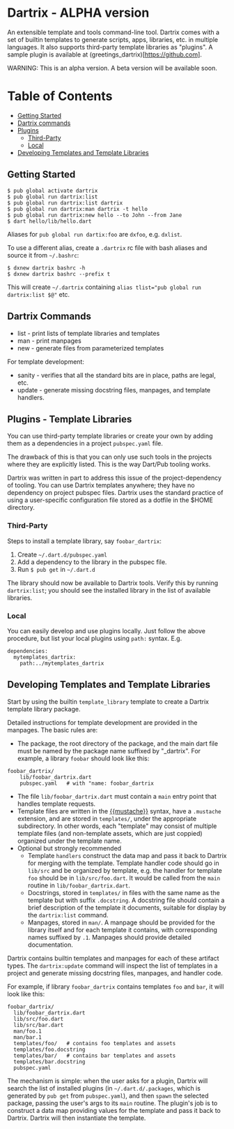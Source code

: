 # Dartrix - ALPHA version

An extensible template and tools command-line tool.  Dartrix comes
with a set of builtin templates to generate scripts, apps, libraries,
etc. in multiple languages. It also supports third-party template
libraries as "plugins".  A sample plugin is available at
(greetings_dartrix)[https://github.com].

WARNING: This is an alpha version. A beta version will be available soon.

# Table of Contents
* [Getting Started](#getting_started)
* [Dartrix commands](#commands)
* [Plugins](#plugins)
    * [Third-Party](#third_party)
    * [Local](#local)
* [Developing Templates and Template Libraries](#dev)

## Getting Started <a name="getting_started"></a>

```
$ pub global activate dartrix
$ pub global run dartrix:list
$ pub global run dartrix:list dartrix
$ pub global run dartrix:man dartrix -t hello
$ pub global run dartrix:new hello --to John --from Jane
$ dart hello/lib/hello.dart
```

Aliases for `pub global run dartix:foo` are `dxfoo`, e.g. `dxlist`.

To use a different alias, create a `.dartrix` rc file with bash
aliases and source it from `~/.bashrc`:

```
$ dxnew dartrix bashrc -h
$ dxnew dartrix bashrc --prefix t
```

This will create `~/.dartrix` containing `alias tlist="pub global run
dartrix:list $@"` etc.

## Dartrix Commands <a name="commands"></a>

* list - print lists of template libraries and templates
* man - print manpages
* new - generate files from parameterized templates

For template development:

* sanity - verifies that all the standard bits are in place, paths are legal, etc.
* update - generate missing docstring files, manpages, and template handlers.

## Plugins - Template Libraries <a name="plugins"></a>

You can use third-party template libraries or create your own by
adding them as a dependencies in a project `pubspec.yaml` file.

The drawback of this is that you can only use such tools in the
projects where they are explicitly listed. This is the way Dart/Pub
tooling works.

Dartrix was written in part to address this issue of the
project-dependency of tooling. You can use Dartrix templates anywhere;
they have no dependency on project pubspec files. Dartrix uses the
standard practice of using a user-specific configuration file stored
as a dotfile in the $HOME directory.

### Third-Party  <a name="third_party"></a>

Steps to install a template library, say `foobar_dartrix`:

1. Create `~/.dart.d/pubspec.yaml`
2. Add a dependency to the library in the pubspec file.
3. Run `$ pub get` in `~/.dart.d`

The library should now be available to Dartrix tools.  Verify this by
running `dartrix:list`; you should see the installed library in the
list of available libraries.

### Local  <a name="local"></a>


You can easily develop and use plugins locally. Just follow the above
procedure, but list your local plugins using `path:` syntax. E.g.

```
dependencies:
  mytemplates_dartrix:
    path:../mytemplates_dartrix
```

## Developing Templates and Template Libraries <a name="dev"></a>

Start by using the builtin `template_library` template to create a
Dartrix template library package.

Detailed instructions for template development are provided in the
manpages.  The basic rules are:

* The package, the root directory of the package, and the main dart
file must be named by the package name suffixed by "_dartrix".  For
example, a library `foobar` should look like this:

```
foobar_dartrix/
    lib/foobar_dartrix.dart
    pubspec.yaml   # with "name: foobar_dartrix
```

* The file `lib/foobar_dartrix.dart` must contain a `main` entry point
  that handles template requests.
* Template files are written in the
  [{{mustache}}](https://mustache.github.io/) syntax, have a `.mustache`
  extension, and are stored in `templates/`, under the appropriate
  <template-name> subdirectory. In other words, each "template" may
  consist of multiple template files (and non-template assets, which
  are just coppied) organized under the template name.
* Optional but strongly recommended
  * Template `handlers` construct the data map and pass it back to
    Dartrix for merging with the template. Template handler code
    should go in `lib/src` and be organized by template, e.g. the
    handler for template `foo` should be in `lib/src/foo.dart`.  It
    would be called from the `main` routine in
    `lib/foobar_dartrix.dart`.
  * Docstrings, stored in `templates/` in files with the same name
    as the template but with suffix `.docstring`. A docstring file
    should contain a brief description of the template it documents,
    suitable for display by the `dartrix:list` command.
  * Manpages, stored in `man/`.  A manpage should be provided for
    the library itself and for each template it contains, with
    corresponding names suffixed by `.1`.  Manpages should provide
    detailed documentation.

Dartrix contains builtin templates and manpages for each of these
artifact types.  The `dartrix:update` command will inspect the list of
templates in a project and generate missing docstring files, manpages,
and handler code.

For example, if library `foobar_dartrix` contains templates `foo` and
`bar`, it will look like this:

```
foobar_dartrix/
  lib/foobar_dartrix.dart
  lib/src/foo.dart
  lib/src/bar.dart
  man/foo.1
  man/bar.1
  templates/foo/   # contains foo templates and assets
  templates/foo.docstring
  templates/bar/   # contains bar templates and assets
  templates/bar.docstring
  pubspec.yaml
```

The mechanism is simple: when the user asks for a plugin, Dartrix will
search the list of installed plugins (in `~/.dart.d/.packages`, which
is generated by `pub get` from `pubspec.yaml`), and then `spawn` the
selected package, passing the user's args to its `main` routine.  The
plugin's job is to construct a data map providing values for the
template and pass it back to Dartrix. Dartrix will then instantiate
the template.


